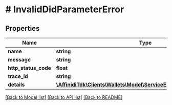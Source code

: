 # # InvalidDidParameterError

## Properties

| Name                 | Type                                                                                                             | Description | Notes      |
| -------------------- | ---------------------------------------------------------------------------------------------------------------- | ----------- | ---------- |
| **name**             | **string**                                                                                                       |             |
| **message**          | **string**                                                                                                       |             |
| **http_status_code** | **float**                                                                                                        |             |
| **trace_id**         | **string**                                                                                                       |             |
| **details**          | [**\AffinidiTdk\Clients\Wallets\Model\ServiceErrorResponseDetailsInner[]**](ServiceErrorResponseDetailsInner.md) |             | [optional] |

[[Back to Model list]](../../README.md#models) [[Back to API list]](../../README.md#endpoints) [[Back to README]](../../README.md)
